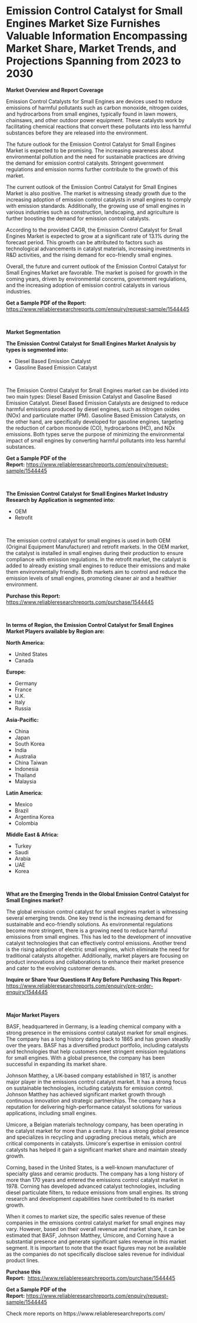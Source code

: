 <p><h1>Emission Control Catalyst for Small Engines Market Size Furnishes Valuable Information Encompassing Market Share, Market Trends, and Projections Spanning from 2023 to 2030</h1></p><p><strong>Market Overview and Report Coverage</strong></p>
<p><p>Emission Control Catalysts for Small Engines are devices used to reduce emissions of harmful pollutants such as carbon monoxide, nitrogen oxides, and hydrocarbons from small engines, typically found in lawn mowers, chainsaws, and other outdoor power equipment. These catalysts work by facilitating chemical reactions that convert these pollutants into less harmful substances before they are released into the environment.</p><p>The future outlook for the Emission Control Catalyst for Small Engines Market is expected to be promising. The increasing awareness about environmental pollution and the need for sustainable practices are driving the demand for emission control catalysts. Stringent government regulations and emission norms further contribute to the growth of this market.</p><p>The current outlook of the Emission Control Catalyst for Small Engines Market is also positive. The market is witnessing steady growth due to the increasing adoption of emission control catalysts in small engines to comply with emission standards. Additionally, the growing use of small engines in various industries such as construction, landscaping, and agriculture is further boosting the demand for emission control catalysts.</p><p>According to the provided CAGR, the Emission Control Catalyst for Small Engines Market is expected to grow at a significant rate of 13.1% during the forecast period. This growth can be attributed to factors such as technological advancements in catalyst materials, increasing investments in R&D activities, and the rising demand for eco-friendly small engines.</p><p>Overall, the future and current outlook of the Emission Control Catalyst for Small Engines Market are favorable. The market is poised for growth in the coming years, driven by environmental concerns, government regulations, and the increasing adoption of emission control catalysts in various industries.</p></p>
<p><strong>Get a Sample PDF of the Report:</strong> <a href="https://www.reliableresearchreports.com/enquiry/request-sample/1544445">https://www.reliableresearchreports.com/enquiry/request-sample/1544445</a></p>
<p>&nbsp;</p>
<p><strong>Market Segmentation</strong></p>
<p><strong>The Emission Control Catalyst for Small Engines Market Analysis by types is segmented into:</strong></p>
<p><ul><li>Diesel Based Emission Catalyst</li><li>Gasoline Based Emission Catalyst</li></ul></p>
<p>&nbsp;</p>
<p><p>The Emission Control Catalyst for Small Engines market can be divided into two main types: Diesel Based Emission Catalyst and Gasoline Based Emission Catalyst. Diesel Based Emission Catalysts are designed to reduce harmful emissions produced by diesel engines, such as nitrogen oxides (NOx) and particulate matter (PM). Gasoline Based Emission Catalysts, on the other hand, are specifically developed for gasoline engines, targeting the reduction of carbon monoxide (CO), hydrocarbons (HC), and NOx emissions. Both types serve the purpose of minimizing the environmental impact of small engines by converting harmful pollutants into less harmful substances.</p></p>
<p><strong>Get a Sample PDF of the Report:</strong>&nbsp;<a href="https://www.reliableresearchreports.com/enquiry/request-sample/1544445">https://www.reliableresearchreports.com/enquiry/request-sample/1544445</a></p>
<p>&nbsp;</p>
<p><strong>The Emission Control Catalyst for Small Engines Market Industry Research by Application is segmented into:</strong></p>
<p><ul><li>OEM</li><li>Retrofit</li></ul></p>
<p>&nbsp;</p>
<p><p>The emission control catalyst for small engines is used in both OEM (Original Equipment Manufacturer) and retrofit markets. In the OEM market, the catalyst is installed in small engines during their production to ensure compliance with emission regulations. In the retrofit market, the catalyst is added to already existing small engines to reduce their emissions and make them environmentally friendly. Both markets aim to control and reduce the emission levels of small engines, promoting cleaner air and a healthier environment.</p></p>
<p><strong>Purchase this Report:</strong>&nbsp; <a href="https://www.reliableresearchreports.com/purchase/1544445">https://www.reliableresearchreports.com/purchase/1544445</a></p>
<p>&nbsp;</p>
<p><strong>In terms of Region, the Emission Control Catalyst for Small Engines Market Players available by Region are:</strong></p>
<p>
    <p> <strong> North America: </strong>
        <ul>
            <li>United States</li>
            <li>Canada</li>
        </ul>
        </p> 
    <p> <strong> Europe: </strong>
        <ul>
            <li>Germany</li>
            <li>France</li>
            <li>U.K.</li>
            <li>Italy</li>
            <li>Russia</li>
        </ul>
        </p> 
    <p> <strong> Asia-Pacific: </strong>
        <ul>
            <li>China</li>
            <li>Japan</li>
            <li>South Korea</li>
            <li>India</li>
            <li>Australia</li>
            <li>China Taiwan</li>
            <li>Indonesia</li>
            <li>Thailand</li>
            <li>Malaysia</li>
        </ul>
        </p> 
    <p> <strong> Latin America: </strong>
        <ul>
            <li>Mexico</li>
            <li>Brazil</li>
            <li>Argentina Korea</li>
            <li>Colombia</li>
        </ul>
        </p> 
    <p> <strong> Middle East & Africa: </strong>
        <ul>
            <li>Turkey</li>
            <li>Saudi</li>
            <li>Arabia</li>
            <li>UAE</li>
            <li>Korea</li>
        </ul>
    </p>
    </p>
<p>&nbsp;</p>
<p><strong>What are the Emerging Trends in the Global Emission Control Catalyst for Small Engines market?</strong></p>
<p><p>The global emission control catalyst for small engines market is witnessing several emerging trends. One key trend is the increasing demand for sustainable and eco-friendly solutions. As environmental regulations become more stringent, there is a growing need to reduce harmful emissions from small engines. This has led to the development of innovative catalyst technologies that can effectively control emissions. Another trend is the rising adoption of electric small engines, which eliminate the need for traditional catalysts altogether. Additionally, market players are focusing on product innovations and collaborations to enhance their market presence and cater to the evolving customer demands.</p></p>
<p><strong>Inquire or Share Your Questions If Any Before Purchasing This Report</strong>- <a href="https://www.reliableresearchreports.com/enquiry/pre-order-enquiry/1544445">https://www.reliableresearchreports.com/enquiry/pre-order-enquiry/1544445</a></p>
<p>&nbsp;</p>
<p><strong>Major Market Players</strong></p>
<p><p>BASF, headquartered in Germany, is a leading chemical company with a strong presence in the emissions control catalyst market for small engines. The company has a long history dating back to 1865 and has grown steadily over the years. BASF has a diversified product portfolio, including catalysts and technologies that help customers meet stringent emission regulations for small engines. With a global presence, the company has been successful in expanding its market share.</p><p>Johnson Matthey, a UK-based company established in 1817, is another major player in the emissions control catalyst market. It has a strong focus on sustainable technologies, including catalysts for emission control. Johnson Matthey has achieved significant market growth through continuous innovation and strategic partnerships. The company has a reputation for delivering high-performance catalyst solutions for various applications, including small engines.</p><p>Umicore, a Belgian materials technology company, has been operating in the catalyst market for more than a century. It has a strong global presence and specializes in recycling and upgrading precious metals, which are critical components in catalysts. Umicore's expertise in emission control catalysts has helped it gain a significant market share and maintain steady growth.</p><p>Corning, based in the United States, is a well-known manufacturer of specialty glass and ceramic products. The company has a long history of more than 170 years and entered the emissions control catalyst market in 1978. Corning has developed advanced catalyst technologies, including diesel particulate filters, to reduce emissions from small engines. Its strong research and development capabilities have contributed to its market growth.</p><p>When it comes to market size, the specific sales revenue of these companies in the emissions control catalyst market for small engines may vary. However, based on their overall revenue and market share, it can be estimated that BASF, Johnson Matthey, Umicore, and Corning have a substantial presence and generate significant sales revenue in this market segment. It is important to note that the exact figures may not be available as the companies do not specifically disclose sales revenue for individual product lines.</p></p>
<p><strong>Purchase this Report:</strong>&nbsp;&nbsp;<a href="https://www.reliableresearchreports.com/purchase/1544445">https://www.reliableresearchreports.com/purchase/1544445</a></p>
<p></p>
<p><strong>Get a Sample PDF of the Report:</strong>&nbsp;<a href="https://www.reliableresearchreports.com/enquiry/request-sample/1544445">https://www.reliableresearchreports.com/enquiry/request-sample/1544445</a></p>
<p>Check more reports on https://www.reliableresearchreports.com/</p>